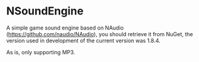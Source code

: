 # NSoundEngine
A simple game sound engine based on NAudio (https://github.com/naudio/NAudio), you should retrieve it from NuGet, the version used in development of the current version was 1.8.4.

As is, only supporting MP3.